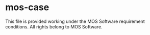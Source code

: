 # mos-case
This file is provided working under the MOS Software requirement conditions. All rights belong to MOS Software.
